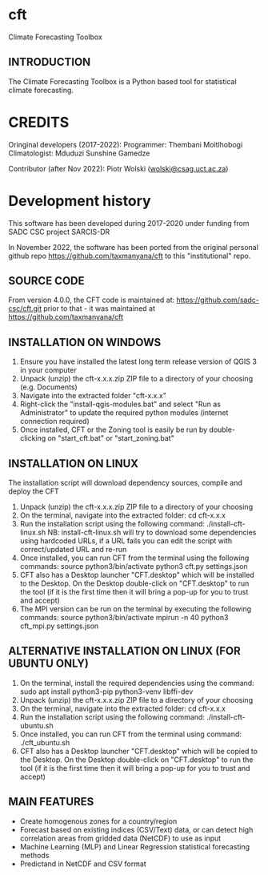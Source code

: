# cft
Climate Forecasting Toolbox


INTRODUCTION
------------
The Climate Forecasting Toolbox is a Python based tool for statistical climate forecasting. 

CREDITS
=======
Oringinal developers (2017-2022):
Programmer: Thembani Moitlhobogi
Climatologist: Mduduzi Sunshine Gamedze

Contributor (after Nov 2022):
Piotr Wolski (wolski@csag.uct.ac.za)


Development history
=======
This software has been developed during 2017-2020 under funding from SADC CSC project SARCIS-DR

In November 2022, the software has been ported from the original personal github repo https://github.com/taxmanyana/cft
to this "institutional" repo.


SOURCE CODE
------------
From version 4.0.0, the CFT code is maintained at:  https://github.com/sadc-csc/cft.git
prior to that - it was maintained at https://github.com/taxmanyana/cft


INSTALLATION ON WINDOWS
--------------------
1. Ensure you have installed the latest long term release version of QGIS 3 in your computer
2. Unpack (unzip) the cft-x.x.x.zip ZIP file to a directory of your choosing (e.g. Documents)
3. Navigate into the extracted folder "cft-x.x.x" 
4. Right-click the "install-qgis-modules.bat" and select "Run as Administrator" to update the required python modules (internet connection required)
5. Once installed, CFT or the Zoning tool is easily be run by double-clicking on "start_cft.bat" or "start_zoning.bat"

INSTALLATION ON LINUX
--------------------
The installation script will download dependency sources, compile and deploy the CFT
1. Unpack (unzip) the cft-x.x.x.zip ZIP file to a directory of your choosing
2. On the terminal, navigate into the extracted folder:  cd cft-x.x.x 
3. Run the installation script using the following command:   ./install-cft-linux.sh
   NB: install-cft-linux.sh will try to download some dependencies using hardcoded URLs, if a URL fails you can edit the script with correct/updated URL and re-run 
4. Once installed, you can run CFT from the terminal using the following commands:
   source python3/bin/activate
   python3 cft.py settings.json
5. CFT also has a Desktop launcher "CFT.desktop" which will be installed to the Desktop. On the Desktop double-click on "CFT.desktop" to run the tool (if it is the first time then it will bring a pop-up for you to trust and accept)
6. The MPI version can be run on the terminal by executing the following commands:
   source python3/bin/activate
   mpirun -n 40 python3 cft_mpi.py settings.json
   

ALTERNATIVE INSTALLATION ON LINUX (FOR UBUNTU ONLY)
--------------------
1. On the terminal, install the required dependencies using the command:   sudo apt install python3-pip python3-venv libffi-dev
2. Unpack (unzip) the cft-x.x.x.zip ZIP file to a directory of your choosing
3. On the terminal, navigate into the extracted folder:  cd cft-x.x.x
4. Run the installation script using the following command:   ./install-cft-ubuntu.sh
5. Once installed, you can run CFT from the terminal using command:    ./cft_ubuntu.sh
6. CFT also has a Desktop launcher "CFT.desktop" which will be copied to the Desktop. On the Desktop double-click on "CFT.desktop" to run the tool (if it is the first time then it will bring a pop-up for you to trust and accept)



MAIN FEATURES
--------
- Create homogenous zones for a country/region
- Forecast based on existing indices (CSV/Text) data, or can detect high correlation areas from gridded data (NetCDF) to use as input
- Machine Learning (MLP) and Linear Regression statistical forecasting methods
- Predictand in NetCDF and CSV format
